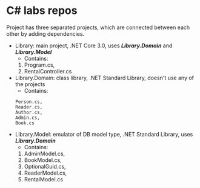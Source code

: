 # C# labs repos
Project has three separated projects, which are connected between each other by adding dependencies. 
- Library: main project, .NET Core 3.0, uses ***Library.Domain*** and ***Library.Model***
  - Contains: 
  1. Program.cs, 
  2. RentalController.cs
- Library.Domain: class library, .NET Standard Library, doesn't use any of the projects
  - Contains: 
  ```
  Person.cs, 
  Reader.cs, 
  Author.cs, 
  Admin.cs, 
  Book.cs
  ```
- Library.Model: emulator of DB model type, .NET Standard Library, uses ***Library.Domain***
  - Contains: 
  1. AdminModel.cs, 
  2. BookModel.cs, 
  3. OptionalGuid.cs, 
  4. ReaderModel.cs, 
  5. RentalModel.cs
